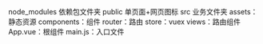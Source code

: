 node_modules  依赖包文件夹
public  单页面+网页图标
src 业务文件夹
    assets：静态资源
    components：组件
    router：路由
    store：vuex
    views：路由组件
    App.vue：根组件
    main.js：入口文件
    